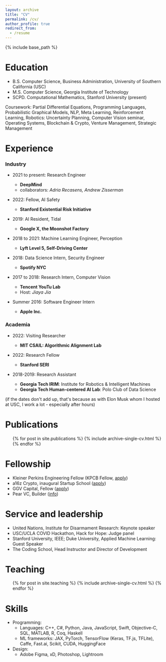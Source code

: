 ```yaml
---
layout: archive
title: "CV"
permalink: /cv/
author_profile: true
redirect_from:
  - /resume
---
```


{% include base_path %}

Education
======
* B.S. Computer Science, Business Administration, University of Southern California (USC)
* M.S. Computer Science, Georgia Institute of Technology
* SCPD. Computational Mathematics, Stanford University (present)

Coursework: Partial Differential Equations, Programming Languages, Probabilistic Graphical Models, NLP, Meta Learning, Reinforcement Learning, Robotics: Uncertainty Planning, Computer Vision seminar, Operating Systems, Blockchain & Crypto, Venture Management, Strategic Management

Experience
======
### Industry ###
* 2021 to present: Research Engineer
  * **DeepMind**
  * collaborators: *Adria Recasens, Andrew Zisserman*

* 2022: Fellow, AI Safety
  * **Stanford Existential Risk Initiative**

* 2019: AI Resident, Tidal
  * **Google X, the Moonshot Factory**

* 2018 to 2021: Machine Learning Engineer, Perception 
  * **Lyft Level 5, Self-Driving Center**

* 2018: Data Science Intern, Security Engineer
  * **Spotify NYC**

* 2017 to 2018: Research Intern, Computer Vision
  * **Tencent YouTu Lab**
  * Host: *Jiaya Jia*

* Summer 2016: Software Engineer Intern
  * **Apple Inc.**

### Academia ###
* 2022: Visiting Researcher
  * **MIT CSAIL: Algorithmic Alignment Lab**

* 2022: Research Fellow
  * **Stanford SERI**

* 2018-2019: Research Assistant
  * **Georgia Tech IRIM**: Institute for Robotics & Intelligent Machines
  * **Georgia Tech Human-centered AI Lab**: Polo Club of Data Science


<!--   * Duties included: Tagging issues
  * Supervisor: Professor Git -->

<!-- * Fall 2015: Research Assistant
  * Github University
  * Duties included: Merging pull requests
  * Supervisor: Professor Hub -->

(if the dates don't add up, that's because as with Elon Musk whom I hosted at USC, I work a lot - especially after hours) 

<!-- I've practiced simultaneous-tasking since college, where I represented 2 teams in a business competition at once) -->


Publications
======
  <ul>{% for post in site.publications %}
    {% include archive-single-cv.html %}
  {% endfor %}</ul>
  
<!-- Talks
======
  <ul>{% for post in site.talks %}
    {% include archive-single-talk-cv.html %}
  {% endfor %}</ul> -->
  
Fellowship
======
* Kleiner Perkins Engineering Fellow (KPCB Fellow, [apply](https://fellows.kleinerperkins.com/))
* a16z Crypto, inaugural Startup School ([apply](https://a16zcrypto.com/css))
* GGV Capital, Fellow ([apply](https://new.qq.com/rain/a/20220928A08UEE00))
* Pear VC, Builder ([info](https://medium.com/@pearvc/pear-builders-a-community-of-seasoned-software-engineers-starting-companies-soon-1925e88ae402))

Service and leadership
======
* United Nations, Institute for Disarmament Research: Keynote speaker
* USC/UCLA COVID Hackathon, Hack for Hope: Judge panel
* Stanford University, IEEE; Duke University, Applied Machine Learning: Guest Speaker
* The Coding School, Head Instructor and Director of Development

Teaching
======
  <ul>
  {% for post in site.teaching %}
    {% include archive-single-cv.html %}
  {% endfor %}
  </ul>
  
Skills
======
* Programming:
  * Languages: C++, C#, Python, Java, JavaScript, Swift, Objective-C, SQL, MATLAB, R, Coq, Haskell
  * ML frameworks: JAX, PyTorch, TensorFlow (Keras, TF.js, TFLite), Caffe, Fast.ai, Scikit, CUDA, HuggingFace
* Design:
  * Adobe Figma, xD, Photoshop, Lightroom
